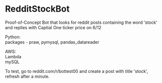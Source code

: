 # RedditStockBot

Proof-of-Concept Bot that looks for reddit posts containing the word 'stock' and replies with Captial One ticker price on 6/12

Python:  
    packages - praw, pymysql, pandas_datareader  

AWS:  
    Lambda  
    mySQL

To test, go to reddit.com/r/bottest00 and create a post with title 'stock', refresh after a minute.
